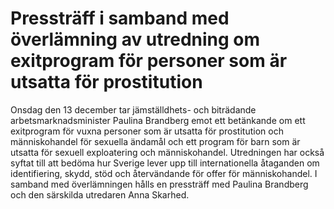 # Pressträff i samband med överlämning av utredning om exitprogram för personer som är utsatta för prostitution

Onsdag den 13 december tar jämställdhets- och biträdande arbetsmarknadsminister Paulina Brandberg emot ett betänkande om ett exitprogram för vuxna personer som är utsatta för prostitution och människohandel för sexuella ändamål och ett program för barn som är utsatta för sexuell exploatering och människohandel. Utredningen har också syftat till att bedöma hur Sverige lever upp till internationella åtaganden om identifiering, skydd, stöd och återvändande för offer för människohandel. I samband med överlämningen hålls en pressträff med Paulina Brandberg och den särskilda utredaren Anna Skarhed.
